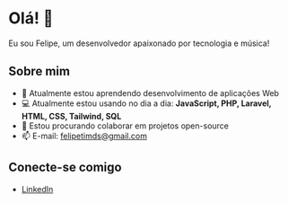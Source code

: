 # Olá! 👋

Eu sou Felipe, um desenvolvedor apaixonado por tecnologia e música! 

## Sobre mim

- 🌱 Atualmente estou aprendendo desenvolvimento de aplicações Web
- 💻 Atualmente estou usando no dia a dia: **JavaScript, PHP, Laravel, HTML, CSS, Tailwind, SQL**
- 👯 Estou procurando colaborar em projetos open-source
- 📫 E-mail: [felipetimds@gmail.com](mailto:felipetimds@gmail.com)

## Conecte-se comigo

- [LinkedIn](https://www.linkedin.com/in/felipetilellimarquesdisessa/)
